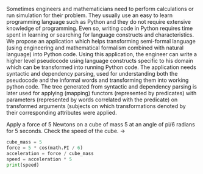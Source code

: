 Sometimes engineers and mathematicians need to perform calculations or run simulation for their problem. They usually use an easy to learn programming language such as Python and they do not require extensive knowledge of programming. 
Even so, writing code in Python requires time spent in learning or searching for language constructs and characteristics. 
We propose an application which helps transforming semi-formal language (using engineering and mathematical formalism combined with natural language) into Python code. Using this application, the engineer can write a higher level pseudocode using language constructs specific to his domain which can be transformed into running Python code. 
The application needs syntactic and dependency parsing, used for understanding both the pseudocode and the informal words and transforming them into working python code. 
The tree generated from syntactic and dependency parsing is later used for applying (mapping) functors (represented by predicates) with parameters (represented by words correlated with the predicate) on transformed arguments (subjects on which transformations denoted by their corresponding attributes were applied.


Apply a force of 5 Newtons on a cube of mass 5 at an angle of pi/6 radians for 5 seconds. Check the speed of the cube. ->
```py
cube_mass = 5
force = 5 * cos(math.PI / 6)
acceleration = force / cube_mass 
speed = acceleration * 5
print(speed)
```
